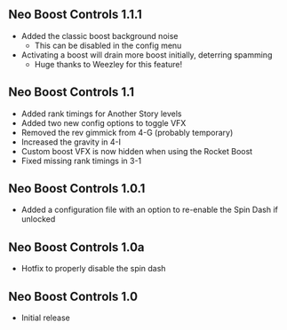 ## Neo Boost Controls 1.1.1
- Added the classic boost background noise
	- This can be disabled in the config menu
- Activating a boost will drain more boost initially, deterring spamming
	- Huge thanks to Weezley for this feature!

## Neo Boost Controls 1.1
- Added rank timings for Another Story levels
- Added two new config options to toggle VFX
- Removed the rev gimmick from 4-G (probably temporary)
- Increased the gravity in 4-I
- Custom boost VFX is now hidden when using the Rocket Boost
- Fixed missing rank timings in 3-1

## Neo Boost Controls 1.0.1
- Added a configuration file with an option to re-enable the Spin Dash if unlocked

## Neo Boost Controls 1.0a
- Hotfix to properly disable the spin dash

## Neo Boost Controls 1.0
- Initial release
